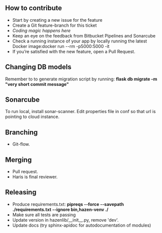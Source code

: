 ## How to contribute

- Start by creating a new issue for the feature
- Create a Git feature-branch for this ticket
- *Coding magic happens here*
- Keep an eye on the feedback from Bitbucket Pipelines and Sonarcube
- Check a running instance of your app by locally running the latest Docker image:docker run --rm -p5000:5000 -it
- If you’re satisfied with the new feature, open a Pull Request.

## Changing DB models
Remember to to generate migration script by running: __flask db migrate -m "very short commit message"__

## Sonarcube
To run local, install sonar-scanner. Edit properties file in conf so that url is pointing to cloud instance.

## Branching
- Git-flow.

## Merging

- Pull request. 
- Haris is final reviewer.

## Releasing

- Produce requirements.txt: __pipreqs --force --savepath ./requirements.txt --ignore bin,hazen-venv ./__
- Make sure all tests are passing
- Update version in hazenlib/\_\_init\_\_.py, remove 'dev'.
- Update docs (try sphinx-apidoc for autodocumentation of modules)


